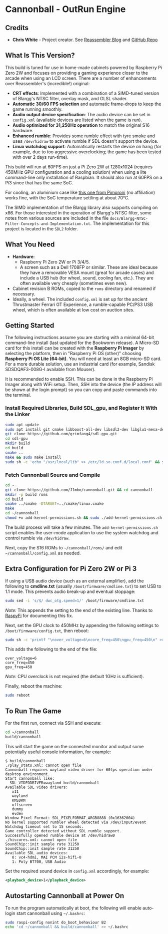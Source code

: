 # Cannonball - OutRun Engine

## Credits

* **Chris White** - Project creator. See [Reassembler Blog](http://reassembler.blogspot.co.uk/) and [GitHub Repo](https://github.com/djyt/cannonball)

## What Is This Version?

This build is tuned for use in home-made cabinets powered by Raspberry Pi Zero 2W and focuses on providing a gaming experience closer to the arcade when using an LCD screen. There are a number of enhancements over Reassembler's (incredible!) original:

- **CRT effects**: Implemented with a combination of a SIMD-tuned version of Blargg's NTSC filter, overlay mask, and GLSL shader.
- **Automatic 30/60 FPS selection** and automatic frame-drops to keep the game running smoothly.
- **Audio output device specification**: The audio device can be set in `config.xml` (available devices are listed when the game is run).
- **Audio optimized for 31,250Hz operation** to match the original S16 hardware.
- **Enhanced rumble**: Provides some rumble effect with tyre smoke and uses `/dev/hidraw` to activate rumble if SDL doesn't support the device.
- **Linux watchdog support**: Automatically restarts the device on hang (for example, due to too aggressive overclocking; the game has been tested with over 2 days run-time).

This build will run at 60FPS on just a Pi Zero 2W at 1280x1024 (requires 450MHz GPU configuration and a cooling solution) when using a lite command-line only installation of Raspbian. It should also run at 60FPS on a Pi3 since that has the same SoC.

For cooling, an aluminium case like [this one from Pimoroni](https://shop.pimoroni.com/products/aluminium-heatsink-case-for-raspberry-pi-zero) (no affiliation) works fine, with the SoC temperature settling at about 70°C.

The SIMD implementation of the Blargg library also supports compiling on x86. For those interested in the operation of Blargg's NTSC filter, some notes from various sources are included in the file `docs/Blargg-NTSC-Filter-Concepts-and-Implementation.txt`. The implementation for this project is located in the `SDL2` folder.

## What You Need

- **Hardware**:
  - Raspberry Pi Zero 2W or Pi 3/4/5.
  - A screen such as a Dell 1708FP or similar. These are ideal because they have a removable VESA mount (great for arcade cases) and include a USB hub (for wheel, sound, cooling fan, etc.). They are often available very cheaply (sometimes even new).
- Cabinet revision B ROMs, copied to the `roms` directory and renamed if necessary.
- Ideally, a wheel. The included `config.xml` is set up for the ancient Thrustmaster Ferrari GT Experience, a rumble-capable PC/PS3 USB wheel, which is often available at low cost on auction sites.

## Getting Started

The following instructions assume you are starting with a minimal 64-bit command-line install (last updated for the Bookworm release). A Micro-SD card for this install can be created with the **Raspberry Pi Imager** by selecting the platform, then in "Raspberry Pi OS (other)" choosing **Raspberry Pi OS Lite (64-bit)**. You will need at least an 8GB micro-SD card. For a more durable solution, use an industrial card (for example, Sandisk SDSDQAF3-008G-I available from Mouser).

It is recommended to enable SSH. This can be done in the Raspberry Pi Imager along with WiFi setup. Then, SSH into the device (the IP address will be shown at the login prompt) so you can copy and paste commands into the terminal.

### Install Required Libraries, Build SDL_gpu, and Register It With the Linker

```bash
sudo apt update
sudo apt install git cmake libboost-all-dev libsdl2-dev libglu1-mesa-dev
git clone https://github.com/grimfang4/sdl-gpu.git
cd sdl-gpu
mkdir build
cd build
cmake ..
make && sudo make install
sudo sh -c 'echo "/usr/local/lib" >> /etc/ld.so.conf.d/local.conf' && sudo ldconfig
```

### Fetch Cannonball Source and Compile

```bash
cd ~
git clone https://github.com/J1mbo/cannonball.git && cd cannonball
mkdir -p build roms
cd build
cmake ../cmake -DTARGET=../cmake/linux.cmake
make
cd ~/cannonball
chmod +x add-kernel-permissions.sh && sudo ./add-kernel-permissions.sh
```

The build process will take a few minutes. The `add-kernel-permissions.sh` script enables the user-mode application to use the system watchdog and control rumble via `/dev/hidraw`.

Next, copy the S16 ROMs to `~/cannonball/roms/` and edit `~/cannonball/config.xml` as needed.

## Extra Configuration for Pi Zero 2W or Pi 3

If using a USB audio device (such as an external amplifier), add the following to **cmdline.txt** (usually `/boot/firmware/cmdline.txt`) to set USB to 1.1 mode. This prevents audio break-up and eventual stoppage:

```bash
sudo sed -i 's/$/ dwc_otg.speed=1/' /boot/firmware/cmdline.txt
```

*Note:* This appends the setting to the end of the existing line. Thanks to [RaspyFi](http://www.raspyfi.com/anatomy-of-a-pi-usb-audio-quality-and-related-issues-on-pi/) for documenting this fix.

Next, set the GPU clock to 450MHz by appending the following settings to `/boot/firmware/config.txt`, then reboot:

```bash
sudo sh -c 'printf "\nover_voltage=6\ncore_freq=450\ngpu_freq=450\n" >> /boot/firmware/config.txt'
```

This adds the following to the end of the file:

```text
over_voltage=6
core_freq=450
gpu_freq=450
```

*Note:* CPU overclock is not required (the default 1GHz is sufficient).

Finally, reboot the machine:

```bash
sudo reboot
```

## To Run The Game

For the first run, connect via SSH and execute:

```bash
cd ~/cannonball
build/cannonball
```

This will start the game on the connected monitor and output some potentially useful console information, for example:

```console
$ build/cannonball
./play_stats.xml: cannot open file
Cannonball requires wayland video driver for 60fps operation under desktop environment.
Start cannonball like:
  SDL_VIDEODRIVER=wayland build/cannonball
Available SDL video drivers:
   x11
   wayland
   KMSDRM
   offscreen
   dummy
   evdev
Window Pixel Format: SDL_PIXELFORMAT_ARGB8888 (0x16362004)
No kernel supported rumbler wheel detected via /dev/input/event
Watchdog timeout set to 15 seconds.
Game controller detected without SDL rumble support.
Successfully opened rumble device at /dev/hidraw0
./hiscores.xml: cannot open file
SoundChip::init sample rate 31250
SoundChip::init sample rate 31250
Available SDL audio devices:
   0: vc4-hdmi, MAI PCM i2s-hifi-0
   1: Poly BT700, USB Audio
```

Set the required sound device in `config.xml` accordingly, for example:

```xml
<playback_device>1</playback_device>
```

## Autostarting Cannonball at Power On

To run the program automatically at boot, the following will enable auto-login start cannonball using `~/.bashrc`:

```bash
sudo raspi-config nonint do_boot_behaviour B2
echo 'cd ~/cannonball && build/cannonball' >> ~/.bashrc
```
